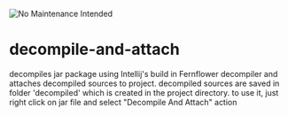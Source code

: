 ![No Maintenance Intended](https://img.shields.io/maintenance/yes/2016.svg)
# decompile-and-attach
decompiles jar package using Intellij's build in Fernflower decompiler and attaches decompiled sources to project. decompiled sources are saved in folder 'decompiled' which is created in the project directory. to use it, just right click on jar file and select "Decompile And Attach" action

